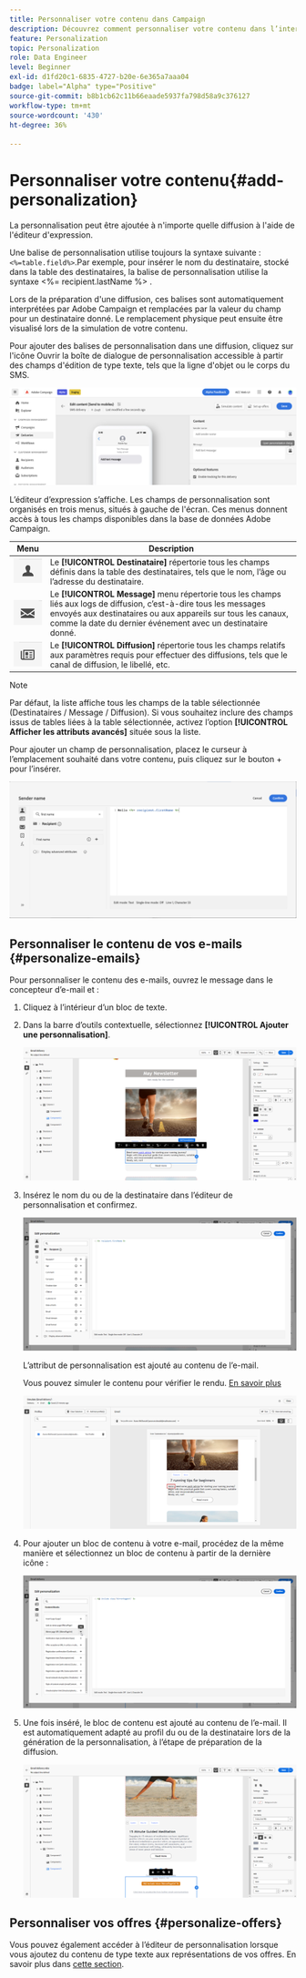 ```yaml
---
title: Personnaliser votre contenu dans Campaign
description: Découvrez comment personnaliser votre contenu dans l’interface utilisateur web d’Adobe Campaign.
feature: Personalization
topic: Personalization
role: Data Engineer
level: Beginner
exl-id: d1fd20c1-6835-4727-b20e-6e365a7aaa04
badge: label="Alpha" type="Positive"
source-git-commit: b8b1cb62c11b66eaade5937fa798d58a9c376127
workflow-type: tm+mt
source-wordcount: '430'
ht-degree: 36%

---
```



# Personnaliser votre contenu{#add-personalization}

La personnalisation peut être ajoutée à n&#39;importe quelle diffusion à l&#39;aide de l&#39;éditeur d&#39;expression.

Une balise de personnalisation utilise toujours la syntaxe suivante : `<%=table.field%>`.Par exemple, pour insérer le nom du destinataire, stocké dans la table des destinataires, la balise de personnalisation utilise la syntaxe &lt;%= recipient.lastName %> .

Lors de la préparation d&#39;une diffusion, ces balises sont automatiquement interprétées par Adobe Campaign et remplacées par la valeur du champ pour un destinataire donné. Le remplacement physique peut ensuite être visualisé lors de la simulation de votre contenu.

Pour ajouter des balises de personnalisation dans une diffusion, cliquez sur l&#39;icône Ouvrir la boîte de dialogue de personnalisation accessible à partir des champs d&#39;édition de type texte, tels que la ligne d&#39;objet ou le corps du SMS.

![](assets/perso-access.png)

L’éditeur d’expression s’affiche. Les champs de personnalisation sont organisés en trois menus, situés à gauche de l&#39;écran. Ces menus donnent accès à tous les champs disponibles dans la base de données Adobe Campaign.

| Menu | Description |
|-----|------------|
| ![](assets/do-not-localize/perso-recipients-menu.png) | Le **[!UICONTROL Destinataire]** répertorie tous les champs définis dans la table des destinataires, tels que le nom, l’âge ou l’adresse du destinataire. |
| ![](assets/do-not-localize/perso-message-menu.png) | Le **[!UICONTROL Message]** menu répertorie tous les champs liés aux logs de diffusion, c’est-à-dire tous les messages envoyés aux destinataires ou aux appareils sur tous les canaux, comme la date du dernier événement avec un destinataire donné. |
| ![](assets/do-not-localize/perso-delivery-menu.png) | Le **[!UICONTROL Diffusion]** répertorie tous les champs relatifs aux paramètres requis pour effectuer des diffusions, tels que le canal de diffusion, le libellé, etc. |

>[!NOTE]
>
>Par défaut, la liste affiche tous les champs de la table sélectionnée (Destinataires / Message / Diffusion). Si vous souhaitez inclure des champs issus de tables liées à la table sélectionnée, activez l’option **[!UICONTROL Afficher les attributs avancés]** située sous la liste.

Pour ajouter un champ de personnalisation, placez le curseur à l’emplacement souhaité dans votre contenu, puis cliquez sur le bouton + pour l’insérer.

![](assets/perso-insert-field.png)

## Personnaliser le contenu de vos e-mails {#personalize-emails}

Pour personnaliser le contenu des e-mails, ouvrez le message dans le concepteur d’e-mail et :

1. Cliquez à l’intérieur d’un bloc de texte.
1. Dans la barre d’outils contextuelle, sélectionnez **[!UICONTROL Ajouter une personnalisation]**.

   ![](assets/perso-add-to-content.png)

1. Insérez le nom du ou de la destinataire dans l’éditeur de personnalisation et confirmez.

   ![](assets/perso-add-name.png)

   L’attribut de personnalisation est ajouté au contenu de l’e-mail.

   Vous pouvez simuler le contenu pour vérifier le rendu. [En savoir plus](../preview-test/preview-content.md)

   ![](assets/perso-rendering.png)

1. Pour ajouter un bloc de contenu à votre e-mail, procédez de la même manière et sélectionnez un bloc de contenu à partir de la dernière icône :

   ![](assets/perso-insert-block.png)

1. Une fois inséré, le bloc de contenu est ajouté au contenu de l’e-mail. Il est automatiquement adapté au profil du ou de la destinataire lors de la génération de la personnalisation, à l’étape de préparation de la diffusion.

   ![](assets/perso-content-block-in-email.png)


## Personnaliser vos offres {#personalize-offers}

Vous pouvez également accéder à l’éditeur de personnalisation lorsque vous ajoutez du contenu de type texte aux représentations de vos offres. En savoir plus dans [cette section](../content/offers.md).

